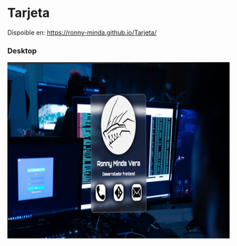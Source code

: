 
# Tarjeta

Dispoible en: https://ronny-minda.github.io/Tarjeta/

<h3>Desktop</h3>
<p align="center">
<code><img style="text-align: center;" height="400" src="./img/tarjeta.png"></code>
</p>
